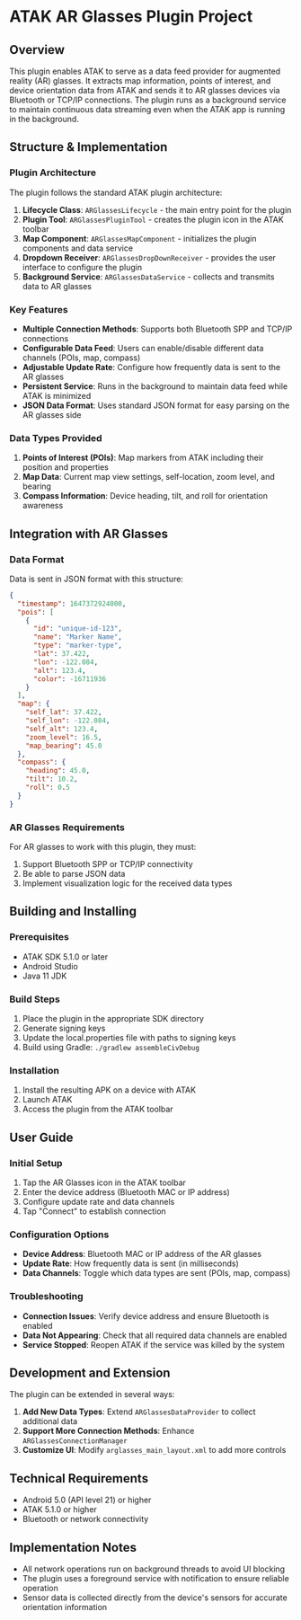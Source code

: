 # ATAK AR Glasses Plugin Project

## Overview

This plugin enables ATAK to serve as a data feed provider for augmented reality (AR) glasses. It extracts map information, points of interest, and device orientation data from ATAK and sends it to AR glasses devices via Bluetooth or TCP/IP connections. The plugin runs as a background service to maintain continuous data streaming even when the ATAK app is running in the background.

## Structure & Implementation

### Plugin Architecture

The plugin follows the standard ATAK plugin architecture:

1. **Lifecycle Class**: `ARGlassesLifecycle` - the main entry point for the plugin
2. **Plugin Tool**: `ARGlassesPluginTool` - creates the plugin icon in the ATAK toolbar
3. **Map Component**: `ARGlassesMapComponent` - initializes the plugin components and data service
4. **Dropdown Receiver**: `ARGlassesDropDownReceiver` - provides the user interface to configure the plugin
5. **Background Service**: `ARGlassesDataService` - collects and transmits data to AR glasses

### Key Features

- **Multiple Connection Methods**: Supports both Bluetooth SPP and TCP/IP connections
- **Configurable Data Feed**: Users can enable/disable different data channels (POIs, map, compass)
- **Adjustable Update Rate**: Configure how frequently data is sent to the AR glasses
- **Persistent Service**: Runs in the background to maintain data feed while ATAK is minimized
- **JSON Data Format**: Uses standard JSON format for easy parsing on the AR glasses side

### Data Types Provided

1. **Points of Interest (POIs)**: Map markers from ATAK including their position and properties
2. **Map Data**: Current map view settings, self-location, zoom level, and bearing
3. **Compass Information**: Device heading, tilt, and roll for orientation awareness

## Integration with AR Glasses

### Data Format

Data is sent in JSON format with this structure:

```json
{
  "timestamp": 1647372924000,
  "pois": [
    {
      "id": "unique-id-123",
      "name": "Marker Name",
      "type": "marker-type",
      "lat": 37.422,
      "lon": -122.084,
      "alt": 123.4,
      "color": -16711936
    }
  ],
  "map": {
    "self_lat": 37.422,
    "self_lon": -122.084,
    "self_alt": 123.4,
    "zoom_level": 16.5,
    "map_bearing": 45.0
  },
  "compass": {
    "heading": 45.0,
    "tilt": 10.2,
    "roll": 0.5
  }
}
```

### AR Glasses Requirements

For AR glasses to work with this plugin, they must:

1. Support Bluetooth SPP or TCP/IP connectivity
2. Be able to parse JSON data
3. Implement visualization logic for the received data types

## Building and Installing

### Prerequisites

- ATAK SDK 5.1.0 or later
- Android Studio
- Java 11 JDK

### Build Steps

1. Place the plugin in the appropriate SDK directory
2. Generate signing keys
3. Update the local.properties file with paths to signing keys
4. Build using Gradle: `./gradlew assembleCivDebug`

### Installation

1. Install the resulting APK on a device with ATAK
2. Launch ATAK
3. Access the plugin from the ATAK toolbar

## User Guide

### Initial Setup

1. Tap the AR Glasses icon in the ATAK toolbar
2. Enter the device address (Bluetooth MAC or IP address)
3. Configure update rate and data channels
4. Tap "Connect" to establish connection

### Configuration Options

- **Device Address**: Bluetooth MAC or IP address of the AR glasses
- **Update Rate**: How frequently data is sent (in milliseconds)
- **Data Channels**: Toggle which data types are sent (POIs, map, compass)

### Troubleshooting

- **Connection Issues**: Verify device address and ensure Bluetooth is enabled
- **Data Not Appearing**: Check that all required data channels are enabled
- **Service Stopped**: Reopen ATAK if the service was killed by the system

## Development and Extension

The plugin can be extended in several ways:

1. **Add New Data Types**: Extend `ARGlassesDataProvider` to collect additional data
2. **Support More Connection Methods**: Enhance `ARGlassesConnectionManager`
3. **Customize UI**: Modify `arglasses_main_layout.xml` to add more controls

## Technical Requirements

- Android 5.0 (API level 21) or higher
- ATAK 5.1.0 or higher
- Bluetooth or network connectivity

## Implementation Notes

- All network operations run on background threads to avoid UI blocking
- The plugin uses a foreground service with notification to ensure reliable operation
- Sensor data is collected directly from the device's sensors for accurate orientation information
